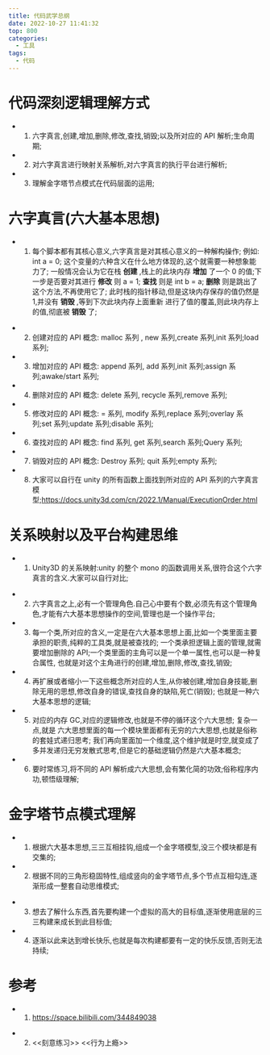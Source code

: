 ```yaml
---
title: 代码武学总纲
date: 2022-10-27 11:41:32
top: 800
categories:
  - 工具
tags:
  - 代码
---
```


# 代码深刻逻辑理解方式

- 1. 六字真言,创建,增加,删除,修改,查找,销毁;以及所对应的 API 解析;生命周期;
- 2. 对六字真言进行映射关系解析,对六字真言的执行平台进行解析;
- 3. 理解金字塔节点模式在代码层面的运用;

# 六字真言(六大基本思想)

- 1. 每个脚本都有其核心意义,六字真言是对其核心意义的一种解构操作;
     例如: int a = 0; 这个变量的六种含义在什么地方体现的,这个就需要一种想象能力了;
     一般情况会认为它在栈 **创建** ,栈上的此块内存 **增加** 了一个 0 的值;下一步是否要对其进行
     **修改** 则 a = 1; **查找** 则是 int b = a; **删除** 则是跳出了这个方法,不再使用它了;
     此时栈的指针移动,但是这块内存保存的值仍然是 1,并没有 **销毁** ,等到下次此块内存上面重新
     进行了值的覆盖,则此块内存上的值,彻底被 **销毁** 了;

* 2. 创建对应的 API 概念: malloc 系列 , new 系列,create 系列,init 系列;load 系列;
* 3. 增加对应的 API 概念: append 系列, add 系列,init 系列;assign 系列;awake/start 系列;
* 4. 删除对应的 API 概念: delete 系列, recycle 系列,remove 系列;
* 5. 修改对应的 API 概念: = 系列, modify 系列,replace 系列;overlay 系列;set 系列;update 系列;disable 系列;
* 6. 查找对应的 API 概念: find 系列, get 系列,search 系列;Query 系列;
* 7. 销毁对应的 API 概念: Destroy 系列; quit 系列;empty 系列;
* 8. 大家可以自行在 unity 的所有函数上面找到所对应的 API 系列的六字真言模型;https://docs.unity3d.com/cn/2022.1/Manual/ExecutionOrder.html

# 关系映射以及平台构建思维

- 1. Unity3D 的关系映射:unity 的整个 mono 的函数调用关系,很符合这个六字真言的含义.大家可以自行对比;

* 2. 六字真言之上,必有一个管理角色.自己心中要有个数,必须先有这个管理角色,才能有六大基本思想操作的空间,管理也是一个操作平台;

* 3. 每一个类,所对应的含义,一定是在六大基本思想上面,比如一个类里面主要承担的职责,纯粹的工具类,就是被查找的;
     一个类承担逻辑上面的管理,就需要增加删除的 API;一个类里面的主角可以是一个单一属性,也可以是一种复合属性,
     也就是对这个主角进行的创建,增加,删除,修改,查找,销毁;

* 4. 再扩展或者缩小一下这些概念所对应的人生,从你被创建,增加自身技能,删除无用的思想,修改自身的错误,查找自身的缺陷,死亡(销毁);
     也就是一种六大基本思想的逻辑;

* 5. 对应的内存 GC,对应的逻辑修改,也就是不停的循环这个六大思想;
     复杂一点,就是 六大思想里面的每一个模块里面都有无穷的六大思想,也就是俗称的套娃式递归思考;
     我们再向里面加一个维度,这个维护就是时空,就变成了 多并发递归无穷发散式思考,但是它的基础逻辑仍然是六大基本概念;

* 6. 要时常练习,将不同的 API 解析成六大思想,会有繁化简的功效;俗称程序内功,顿悟级理解;

# 金字塔节点模式理解

- 1. 根据六大基本思想,三三互相挂钩,组成一个金字塔模型,没三个模块都是有交集的;

- 2. 根据不同的三角形稳固特性,组成竖向的金字塔节点,多个节点互相勾连,逐渐形成一整套自动思维模式;

* 3. 想去了解什么东西,首先要构建一个虚拟的高大的目标值,逐渐使用底层的三三构建来成长到此目标值;

* 4. 逐渐以此来达到增长快乐,也就是每次构建都要有一定的快乐反馈,否则无法持续;

# 参考

- 1. https://space.bilibili.com/344849038

* 2. <<刻意练习>> <<行为上瘾>>

